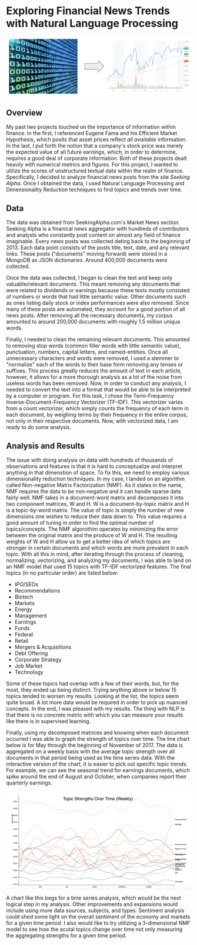 # Exploring Financial News Trends with Natural Language Processing

<center><img src="/images/info_stock.png?raw=true" alt="Info to Stock" align="center" /></center>  

## Overview  

My past two projects touched on the importance of information within finance. In the first, I referenced Eugene Fama and his Efficient Market Hypothesis, which posits that asset prices reflect *all available* information. In the last, I put forth the notion that a company's stock price was merely the expected value of all future earnings, which, in order to determine, requires a good deal of corporate information. Both of these projects dealt heavily with numerical metrics and figures. For this project, I wanted to utilize the scores of unstructured textual data within the realm of finance. Specifically, I decided to analyze financial news posts from the site *Seeking Alpha*. Once I obtained the data, I used Natural Language Processing and Dimensionality Reduction techniques to find topics and trends over time.  

## Data  

The data was obtained from SeekingAlpha.com's Market News section. Seeking Alpha is a finanical news aggregator with hundreds of contributors and analysts who constantly post content on almost any field of finance imaginable. Every news posts was collected dating back to the beginning of 2013. Each data point consists of the posts title, text, date, and any relevant links. These posts ("documents" moving forward) were stored in a MongoDB as JSON dictionaries. Around 400,000 documents were collected.

Once the data was collected, I began to clean the text and keep only valuable/relevant documents. This meant removing any documents that were related to dividends or earnings because these texts mostly consisted of numbers or words that had little semantic value. Other documents such as ones listing daily stock or index performances were also removed. Since many of these posts are automated, they account for a good portion of all news posts. After removing all the necessary documents, my corpus amounted to around 200,000 documents with roughly 1.5 million unique words.  

Finally, I needed to clean the remaining relevant documents. This amounted to removing stop words (common filler words with little semantic value), punctuation, numbers, capital letters, and named-entities. Once all unnecessary characters and words were removed, I used a stemmer to "normalize" each of the words to their base form removing any tenses or suffixes. This process greatly reduces the amount of text in each article, however, it allows for a more thorough analysis as a lot of the noise from useless words has been removed. Now, in order to conduct any analysis, I needed to convert the text into a format that would be able to be interpreted by a computer or program. For this task, I chose the Term-Frequency Inverse-Document-Frequency Vectorizer (TF-IDF). This vectorizer varies from a count vectorizer, which simply counts the frequency of each term in each document, by weighing terms by their frequency in the entire corpus, not only in their respective documents. Now, with vectorized data, I am ready to do some analysis.

## Analysis and Results  

The issue with doing analysis on data with hundreds of thousands of observations and features is that it is hard to conceptualize and interpret anything in that dimenstion of space. To fix this, we need to employ various dimensionality reduction techniques. In my case, I landed on an algorithm called Non-negative Matrix Factorization (NMF). As it states in the name, NMF requires the data to be non-negative and it can handle sparse data fairly well. NMF takes in a document-word matrix and decomposes it into two component matrices, W and H. W is a document-by-topic matrix and H is a topic-by-word matrix. The value of topic is simply the number of new dimensions one wishes to reduce their data down to. This value requires a good amount of tuning in order to find the optimal number of topics/concepts. The NMF algorothim operates by minimizing the error between the original matrix and the produce of W and H. The resulting weights of W and H allow us to get a better idea of which topics are stronger in certain documents and which words are more prevalent in each topic. With all this in mind, after iterating through the process of cleaning, normalizing, vectorizing, and analyzing my documents, I was able to land on an NMF model that used 15 topics with TF-IDF vectorized features. The final topics (in no particular order) are listed below:

* IPO/SEOs
* Recommendations
* Biotech
* Markets
* Energy
* Management
* Earnings
* Funds
* Federal
* Retail
* Mergers & Acquisitions
* Debt Offering
* Corporate Strategy
* Job Market
* Technology  

Some of these topics had overlap with a few of their words, but, for the most, they ended up being distinct. Trying anything above or below 15 topics tended to worsen my results. Looking at the list, the topics seem quite broad. A lot more data would be required in order to pick up nuanced concepts. In the end, I was pleased with my results. The thing with NLP is that there is no concrete metric with which you can measure your results like there is in supervised learning.

Finally, using my decomposed matrices and knowing when each document occurred I was able to graph the strength of topics over time. The line chart below is for May through the beginning of November of 2017. The data is aggregated on a weekly basis with the average topic strength over all documents in that period being used as the time series data. With the interactive version of the chart, it is easier to pick out specific topic trends. For example, we can see the seasonal trend for earnings documents, which spike around the end of August and October, when companies report their quarterly earnings.

<center><img src="/images/topic_trends.png?raw=true" alt="Info to Stock" align="center" /></center>  

A chart like this begs for a time series analysis, which would be the next logical step in my analysis. Other improvements and expansions would include using more data sources, subjects, and types. Sentiment analysis could shed some light on the overall sentiment of the economy and markets for a given time period. I also would like to try utilizing a 3-dimensional NMF model to see how the acutal topics change over time not only measuring the aggregating strengths for a given time period.
